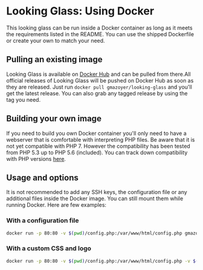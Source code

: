 # Looking Glass: Using Docker

This looking glass can be run inside a Docker container as long as it meets
the requirements listed in the README. You can use the shipped Dockerfile or
create your own to match your need.

## Pulling an existing image

Looking Glass is available on
[Docker Hub](https://hub.docker.com/r/gmazoyer/looking-glass/) and can be
pulled from there.All official releases of Looking Glass will be pushed on
Docker Hub as soon as they are released. Just run
`docker pull gmazoyer/looking-glass` and you'll get the latest release. You
can also grab any tagged release by using the tag you need.

## Building your own image

If you need to build you own Docker container you'll only need to have a
webserver that is comfortable with interpreting PHP files. Be aware that it is
not yet compatible with PHP 7. However the compatibility has been tested from
PHP 5.3 up to PHP 5.6 (included). You can track down compatibility with PHP
versions [here](https://travis-ci.org/respawner/looking-glass).

## Usage and options

It is not recommended to add any SSH keys, the configuration file or any
additional files inside the Docker image. You can still mount them while
running Docker. Here are few examples:

### With a configuration file

```sh
docker run -p 80:80 -v $(pwd)/config.php:/var/www/html/config.php gmazoyer/looking-glass:latest
```

### With a custom CSS and logo

```sh
docker run -p 80:80 -v $(pwd)/config.php:/var/www/html/config.php -v $(pwd)/mystyle.css:/var/www/html/css/mystyle.css gmazoyer/looking-glass:latest
```
